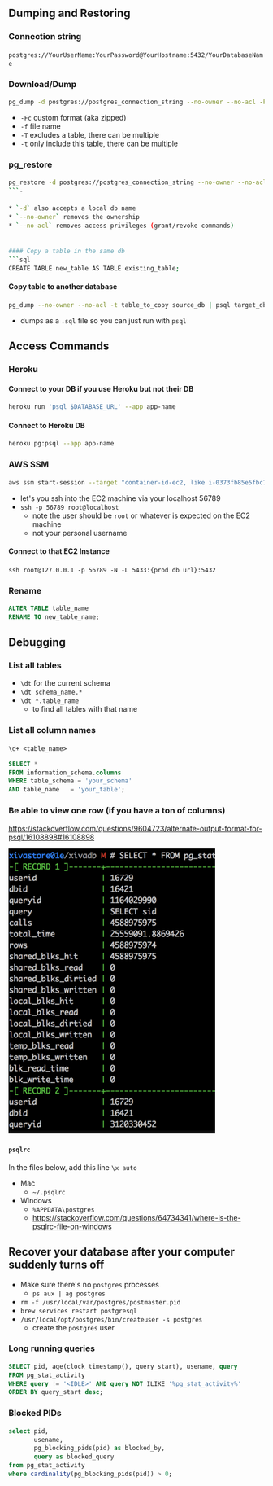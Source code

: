 ## Dumping and Restoring

### Connection string
`postgres://YourUserName:YourPassword@YourHostname:5432/YourDatabaseName`

### Download/Dump

```bash
pg_dump -d postgres://postgres_connection_string --no-owner --no-acl -Fc -f dump_name.dump
```

* `-Fc` custom format (aka zipped)
* `-f` file name
* `-T` excludes a table, there can be multiple
* `-t` only include this table, there can be multiple

### pg_restore
```bash
pg_restore -d postgres://postgres_connection_string --no-owner --no-acl dump_name.dump
```-

* `-d` also accepts a local db name
* `--no-owner` removes the ownership
* `--no-acl` removes access privileges (grant/revoke commands)


#### Copy a table in the same db
```sql
CREATE TABLE new_table AS TABLE existing_table;
```

#### Copy table to another database
```bash
pg_dump --no-owner --no-acl -t table_to_copy source_db | psql target_db
```
* dumps as a `.sql` file so you can just run with `psql`

## Access Commands

### Heroku 
#### Connect to your DB if you use Heroku but not their DB

```bash
heroku run 'psql $DATABASE_URL' --app app-name
```

#### Connect to Heroku DB

```bash
heroku pg:psql --app app-name
```

### AWS SSM

```bash
aws ssm start-session --target "container-id-ec2, like i-0373fb85e5fbc7d8e" --document-name AWS-StartPortForwardingSession --parameters '{"portNumber":["22"],"localPortNumber":["56789"]}'
```
* let's you ssh into the EC2 machine via your localhost 56789
* `ssh -p 56789 root@localhost`
    * note the user should be `root` or whatever is expected on the EC2 machine
    * not your personal username
#### Connect to that EC2 Instance


`ssh root@127.0.0.1 -p 56789 -N -L 5433:{prod db url}:5432`


### Rename
```sql
ALTER TABLE table_name
RENAME TO new_table_name;
```

## Debugging

### List all tables

* `\dt` for the current schema
* `\dt schema_name.*`
* `\dt *.table_name`
    * to find all tables with that name

### List all column names
`\d+ <table_name>`

```sql
SELECT *
FROM information_schema.columns
WHERE table_schema = 'your_schema'
AND table_name   = 'your_table';
```

### Be able to view one row (if you have a ton of columns)

https://stackoverflow.com/questions/9604723/alternate-output-format-for-psql/16108898#16108898

![a580e45029c87021a93cc86cc9eba2bc.png](a580e45029c87021a93cc86cc9eba2bc.png)


#### `psqlrc`
In the files below, add this line
`\x auto`

* Mac
    * `~/.psqlrc`
* Windows
    * `%APPDATA\postgres`
    * https://stackoverflow.com/questions/64734341/where-is-the-psqlrc-file-on-windows





## Recover your database after your computer suddenly turns off
* Make sure there's no `postgres` processes
    * `ps aux | ag postgres`
* `rm -f /usr/local/var/postgres/postmaster.pid`
* `brew services restart postgresql`
* `/usr/local/opt/postgres/bin/createuser -s postgres`
    * create the `postgres` user

### Long running queries

```sql
SELECT pid, age(clock_timestamp(), query_start), usename, query
FROM pg_stat_activity
WHERE query != '<IDLE>' AND query NOT ILIKE '%pg_stat_activity%'
ORDER BY query_start desc;
```

### Blocked PIDs

```sql
select pid, 
       usename, 
       pg_blocking_pids(pid) as blocked_by, 
       query as blocked_query
from pg_stat_activity
where cardinality(pg_blocking_pids(pid)) > 0;
```